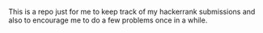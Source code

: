 This is a repo just for me to keep track of my hackerrank submissions and also to encourage me to do a few problems once in a while.
